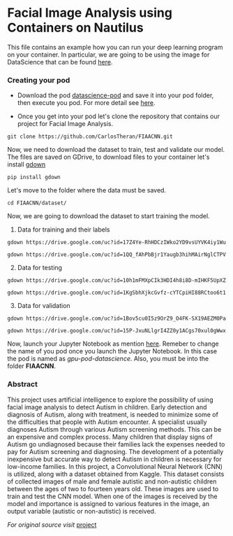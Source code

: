 
# Facial Image Analysis using Containers on Nautilus

This file contains an example how you can run your deep learning program on your container. In particular, we are going to be using 
the image for DataScience that can be found [here](https://gitlab.nrp-nautilus.io/prp/jupyter-stack/container_registry/).

### Creating your pod 

* Download the pod [datascience-pod](https://github.com/CarlosTheran/NautilusTutorial/blob/main/example/datascience-pod.yaml) 
and save it into your pod folder, then execute you pod. For more detail see [here](https://github.com/CarlosTheran/NautilusTutorial/blob/main/creating%20executing%20a%20pod/kubectl_pods.md).

* Once you get into your pod let's clone the repository that contains our project for Facial Image Analysis.
```
git clone https://github.com/CarlosTheran/FIAACNN.git
```
Now, we need to download the dataset to train, test and validate our model. The files are saved on GDrive, to download files to your container let's install [gdown](https://pypi.org/project/gdown/)
```
pip install gdown
```
Let's move to the folder where the data must be saved.
```
cd FIAACNN/dataset/
```

Now, we are going to download the dataset to start training the model.
1. Data for training and their labels
```
gdown https://drive.google.com/uc?id=17Z4Ye-RhHDCzIWko2YD9vsUYVK4iy1Wu
```
```
gdown https://drive.google.com/uc?id=1QQ_fAhPbBjr1Yaugb3hihMAirNglCTPV
```
2. Data for testing
```
gdown https://drive.google.com/uc?id=10h1mFMXpCIk3HDI4h8i8D-mIHKF5UpXZ
```
```
gdown https://drive.google.com/uc?id=1KgSbhXjkcGvfz-cYTCpiHI88RCtoo6t1
```
3. Data for validation
```
gdown https://drive.google.com/uc?id=1Bov5cu0I5z9OrZ9_O4FK-SX19AEZM0Pa
```
```
gdown https://drive.google.com/uc?id=15P-JxuNLlgrI4ZZ0y1ACgs70xul0gWwx
```

Now, launch your Jupyter Notebook as mention [here](https://github.com/CarlosTheran/NautilusTutorial/blob/main/creating%20executing%20a%20pod/kubectl_pods.md). Remeber to change the name of you pod once you launch the Jupyter Notebook. In this case the pod is named as *gpu-pod-datascience*. Also, you must be into the folder **FIAACNN**.


### Abstract
This project uses artificial intelligence to explore the possibility of using facial image analysis to detect Autism in children. Early detection and diagnosis of Autism, along with treatment, is needed to minimize some of the difficulties that people with Autism encounter. A specialist usually diagnoses Autism through various Autism screening methods. This can be an expensive and complex process. Many children that display signs of Autism go undiagnosed because their families lack the expenses needed to pay for Autism screening and diagnosing. The development of a potentially inexpensive but accurate way to detect Autism in children is necessary for low-income families. In this project, a Convolutional Neural Network (CNN) is utilized, along with a dataset obtained from Kaggle. This dataset consists of collected images of male and female autistic and non-autistic children between the ages of two to fourteen years old. These images are used to train and test the CNN model. When one of the images is received by the model and importance is assigned to various features in the image, an output variable (autistic or non-autistic) is received.

*For original source visit* [project](https://cybertraining-dsc.github.io/report/su21-reu-378/project/)

